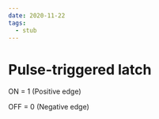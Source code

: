 ```yaml
---
date: 2020-11-22
tags: 
  - stub
---
```


# Pulse-triggered latch

ON = 1 (Positive edge)

OFF = 0 (Negative edge)

